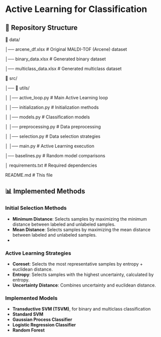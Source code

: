 # Active Learning for Classification

## 📂 Repository Structure 
📁 data/

│── arcene_df.xlsx           # Original MALDI-TOF (Arcene) dataset

│── binary_data.xlsx         # Generated binary dataset

│── multiclass_data.xlsx     # Generated multiclass dataset

📁 src/

│── 📁 utils/

│   │── active_loop.py       # Main Active Learning loop

│   │── initialization.py    # Initialization methods

│   │── models.py            # Classification models

│   │── preprocessing.py     # Data preprocessing

│   │── selection.py         # Data selection strategies

│   │── main.py              # Active Learning execution

│── baselines.py             # Random model comparisons

│ requirements.txt           # Required dependencies

README.md                    # This file

## 📊 Implemented Methods  

### Initial Selection Methods  
- **Minimum Distance**: Selects samples by maximizing the minimum distance between labeled and unlabeled samples.  
- **Mean Distance**: Selects samples by maximizing the mean distance between labeled and unlabeled samples.
- 
### Active Learning Strategies  
- **Coreset**: Selects the most representative samples by entropy + euclidean distance.  
- **Entropy**: Selects samples with the highest uncertainty, calculated by entropy.  
- **Uncertainty Distance**: Combines uncertainty and euclidean distance.  

### Implemented Models  
- **Transductive SVM (TSVM)**, for binary and multiclass classification 
- **Standard SVM**
- **Gaussian Process Classifier**
- **Logistic Regression Classifier**
- **Random Forest** 
